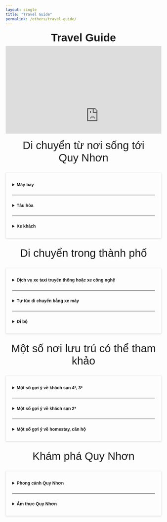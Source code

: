 ```yaml
---
layout: single
title: "Travel Guide"
permalink: /others/travel-guide/
---
```


<style>
  .home-container {
    text-align: center;
    font-family: sans-serif;
  }
  .main-heading {
    font-size: 2.5em;
    text-align: center;
    margin-top: 0.5em;
    margin-bottom: 0.2em;
  }
  .sub-heading {
    font-size: 1.2em;
    margin-bottom: 0.5em;
  }
  .date-location {
    margin-bottom: 1.5em;
  }
  .nav-button {
    display: inline-block;
    padding: 10px 20px;
    margin: 0 10px 20px 10px;
    background-color: #007bff;
    color: white;
    text-decoration: none;
    border-radius: 5px;
    border: none;
    cursor: pointer;
    font-size: 1em;
  }
  .nav-button:hover {
    background-color: #0056b3;
  }
  .home-image {
    max-width: 100%;
    height: auto;
    border-radius: 8px;
    margin-bottom: 2em;
  }
  .section {
    margin: 2em 0;
    text-align: justify;
  }
  .section img {
     max-width: 100%;
     height: auto;
     border-radius: 8px;
  }
  .section-button {
     margin-top: 1em;
  }
  .section ul {
     list-style-position: inside;
     text-align: justify;
     margin-bottom: 1.5em;
  }
  .section li {
     margin-bottom: 0.75em;
  }
  .numbered-list {
     list-style: none;          /* Remove default numbering */
     counter-reset: my-counter; /* Initialize a counter */
}
.numbered-list li::before {
     counter-increment: my-counter; /* Increment the counter for each list item */
     content: "(" counter(my-counter) ") "; /* Display the counter with parentheses */
     margin-right: 5px;      /* Add some space after the number */
     margin-bottom: 1.5em
}
.faq-container {
  max-width: 800px;
  margin: 20px auto;
  border: 1px solid #eee;
  padding: 20px;
  box-shadow: 0 2px 5px rgba(0,0,0,0.1);
}
.faq-item {
  margin-bottom: 15px;
  border-bottom: 1px solid #534c4cff;
  padding-bottom: 15px;
}
.faq-item:last-child {
  border-bottom: none; /* No border for the last item */
  margin-bottom: 0;
  padding-bottom: 0;
}
.faq-question {
  font-weight: bold;
  cursor: pointer;
  padding: 10px 0;
  justify-content: space-between; 
  align-items: center;
}
</style>

<div class="home-container">
    <h1 class = "main-heading" >
        Travel Guide
    </h1>
    <div style="position: relative; padding-bottom: 56.25%; height: 0; overflow: hidden; max-width: 100%;">
        <iframe 
            src="https://www.google.com/maps/embed?pb=!1m14!1m8!1m3!1d484.5059643015057!2d109.21566500000002!3d13.71556!3m2!1i1024!2i768!4f13.1!3m3!1m2!1s0x316f6d421ecd6d29%3A0xaba16b6ad64aec7e!2sInternational%20Centre%20for%20Interdisciplinary%20Science%20and%20Education!5e0!3m2!1sen!2sus!4v1752403746017!5m2!1sen!2sus" 
            width="600" 
            height="450" 
            style="border:0;" 
            allowfullscreen="" 
            loading="lazy" referrerpolicy="no-referrer-when-downgrade">
        </iframe>
    </div>
    <div class = "main-heading">
        Di chuyển từ nơi sống tới <br> Quy Nhơn
    </div>
    <div class = "section">
    <div class="faq-container">
        <details class="faq-item">
            <summary class="faq-question">
                Máy bay
            </summary>
            <div class="faq-answer">
                <p>
                    Tại Quy Nhơn có sân bay Phù Cát – phục vụ 3 đường nội địa nối Quy Nhơn với Hà Nội, Hải Phòng, và TP. Hồ Chí Minh (HCM) của 4 hãng hàng không Vietnam Airlines, VietJet Air, Bamboo Airways và Vietravel Airlines.
                </p>
                <p>
                    Các chuyến bay từ Hải Phòng và Hà Nội đến Quy Nhơn kéo dài khoảng 90 phút, từ TP. HCM đến Quy Nhơn khoảng 60 phút.
                </p>
                <p>
                    Từ sân bay, bạn có thể đón xe bus vào trung tâm thành phố. Xe bus đứng đón trước cửa sân bay và trả người tại số 1 Nguyễn Tất Thành. Giá vé: 60.000 VND/người. (lưu ý đôi khi xe bus sẽ không đón các chuyến của Bamboo hay Viettravel do ít người, các bạn có thể đợi đến đợt hạ cách tiếp theo xe sẽ tới để ghép khách)
                </p>
                <p>
                    Ngoài ra bạn cũng có thể đón taxi trực tiếp từ sân bay về thành phố, giá taxi sân bay dao động từ 180.000 – 250.000 đã bao gồm cả thuế phí.
                </p>
            </div>
        </details>
        <details class="faq-item">
            <summary class="faq-question">
                Tàu hỏa
            </summary>
            <div class="faq-answer">
                <p>
                    Tại Quy Nhơn có 2 ga tàu hỏa là ga Diêu Trì và ga Quy Nhơn:
                    <ul>
                        <li>Ga Diêu Trì: cách trung tâm thành phố Quy Nhơn khoảng 15km, điểm đến cho các tàu SE (từ cả 2 đầu TP. HCM và Hà Nội).
                        </li>
                        <li> Ga Quy Nhơn: Nằm ở trung tâm thành phố Quy Nhơn, điểm đến cho tàu địa phương SQN (tuyến Sài Gòn – Quy Nhơn).</li>
                    </ul>
                    Đừng quên mang thẻ học sinh/sinh viên để được hưởng giá ưu đãi. Bạn có thể tham khảo giá vé tại  các trang <a href ="https://dsvn.vn/#/"><u>https://dsvn.vn/</u></a>.<br>
                    Từ ga Diêu Trì có trạm xe bus cách 2km với xe T2 và T12 có thể đưa vào trung tâm thành phố hoặc lên ICISE. Dịch vụ xe công nghệ (Grab, Xanh SM) hoặc xe truyền thống cũng khá phổ biến để có thể đi vào trung tâm.
                </p>
            </div>
        </details>
        <details class="faq-item">
            <summary class="faq-question">
                Xe khách
            </summary>
            <div class="faq-answer">
                <p>
                    Bến xe khách Quy Nhơn nằm tại trung tâm thành phố trên đường Tây Sơn, Ghềnh Ráng, Quy Nhơn.<br>Bạn có thể tra thông tin giá vé xe khách liên tỉnh từ nơi bạn ở đến Quy Nhơn tại <a href = "https://vexere.com/"><u>https://vexere.com</u></a>.
                </p>
            </div>
        </details>
    </div>
    </div>
    <div class = "main-heading">
        Di chuyển trong thành phố
    </div>
    <div class = "section">
    <div class="faq-container">
        <details class="faq-item">
            <summary class="faq-question">
                Dịch vụ xe taxi truyền thống hoặc xe công nghệ
            </summary>
            <div class="faq-answer">
                <p>
                    Ở Quy Nhơn có một số hãng xe taxi uy tín và phổ biến có thể liên hệ: Taxi Mai Linh (0256) 379 7979; Taxi Lado (0256) 366 6777; Taxi Sun (0256) 368 6868.
                </p>
                <p>
                    Ngoài ra còn có hai dịch vụ xe công nghệ hoạt động là Grab và TravelQ (<a href = "https://apps.apple.com/us/app/travelq/id6464562194"><u>iOS</u></a> và <a href = "https://play.google.com/store/apps/details?id=vn.holitech.quy_nhon_travel_guide&pli=1"><u>Android</u></a>). Grab bike và TravelQ là hình thức khá phổ biến và hợp lý để di chuyển nếu ít người, ngược lại Grab car thường có phí dịch vụ cao hơn tương đối so với taxi truyền thống, bạn có thể cân nhắc trước khi sử dụng.
                </p>
            </div>
        </details>
        <details class="faq-item">
            <summary class="faq-question">
                Tự túc di chuyển bằng xe máy
            </summary>
            <div class="faq-answer">
                <p>
                    Nếu bạn muốn tự túc di chuyển quãng đường dài trong ngày, thuê xe máy là một lựa chọn rất kinh tế và thoải mái.
                </p>
                <p>
                   Chi phí thuê xe số là 100.000 – 120.000 VND/ngày, xe ga là 120.000 – 150.000 VND/ngày. Tại các khách sạn thường liên kết với dịch vụ thuê xe nên bạn có thể liên hệ với lễ tân nếu có nhu cầu, chú ý hỏi trước chi phí để không bị khống giá quá nhiều.
                </p>
            </div>
        </details>
        <details class="faq-item">
            <summary class="faq-question">
                Đi bộ
            </summary>
            <div class="faq-answer">
                <p>
                    Quy Nhơn là một thành phố nhỏ nhắn xinh đẹp với đường bờ biển dài tít tắp ngay giữa trung tâm và các con phố nhộn nhịp nối tiếp nhau. Việc đi bộ hòa vào dòng người tấp nập, tận hưởng gió biển, đôi khi dừng lại và tấp vào một quán ăn vặt vỉa hè nào đó cũng là một phương thức rất thú vị để di chuyển trong Quy Nhơn.
                </p>
            </div>
        </details>
    </div>
    </div>
    <div class = "main-heading">
        Một số nơi lưu trú có thể tham khảo
    </div>
    <div class = "section">
    <div class="faq-container">
        <details class="faq-item">
            <summary class="faq-question">
                Một số gợi ý về khách sạn 4*, 3*
            </summary>
            <div class="faq-answer">
                <p>
                    1.1. <a href = "https://www.google.com/maps/place/Seagull+Hotel/@13.7564564,109.2185922,17z/data=!3m1!4b1!4m9!3m8!1s0x316f6c8bfa215013:0x32843a68840876c6!5m2!4m1!1i2!8m2!3d13.7564564!4d109.2185922!16s%2Fg%2F1tfthps7?entry=ttu&g_ep=EgoyMDI1MDcwOS4wIKXMDSoASAFQAw%3D%3D"><u>Seagull Hotel An Dương Vương</u></a> <br>
                    Địa chỉ: 489 AN Dương Vương, Nguyễn Văn Cừ, Quy Nhơn, Bình Định <br>
                    SĐT: 0256 3846 377 <br>
                    Giá phòng đôi trung bình: 600.000 – 1.200.000 VND/phòng/đêm <br>
                    Thông tin: Với hơn 5 năm là đối tác của ICISE, Khách sạn Hải u An Dương Vương đã có kinh nghiệm đón tiếp và hỗ trợ cho hàng nghìn khách quốc tế và nội địa tham gia hội thảo tại ICISE. Không chỉ có vị trí ngay sát bờ biển, khách sạn còn cung cấp rất nhiều dịch vụ tiện ích đi kèm như buffee bữa sáng, bể bơi trong nhà, hỗ trợ đặt gọi xe.
                </p>
                <p>
                    1.2. <a href = "https://www.google.com/maps/place/ANYA+HOTEL+QUY+NH%C6%A0N+(C%C3%B4ng+Ty+C%E1%BB%95+ph%E1%BA%A7n+%C4%90%E1%BA%A7u+T%C6%B0+Ph%C3%A1t+Tri%E1%BB%83n+Du+L%E1%BB%8Bch+-+D%E1%BB%8Bch+V%E1%BB%A5+Quy+Nh%C6%A1n)/@13.7545506,109.2147852,19z/data=!4m9!3m8!1s0x316f6d2728640697:0x871f57c9517affb5!5m2!4m1!1i2!8m2!3d13.7543871!4d109.2150341!16s%2Fg%2F11h0mj10lh?entry=ttu&g_ep=EgoyMDI1MDcwOS4wIKXMDSoASAFQAw%3D%3D"><u>Anya Hotel Quy Nhơn</u></a> <br>
                    Địa chỉ: 3 Nguyễn Trung Tín, Nguyễn Văn Cừ, Quy Nhơn, Bình Định <br>
                    SĐT: 0256 2220 779 <br>
                    Giá phòng đôi trung bình: 800.000 – 1.200.000 VND/phòng/đêm <br>
                    Thông tin: Là một trong những khách sạn được rất nhiều du khách quốc tế lựa chọn khi tham gia các hội thảo tại ICISE, Anya Hotel nhận được rất nhiều đánh giá tốt về cả chất lượng và quy cách hoạt động. 
                </p>
                <p>
                    1.3. <a href = "https://www.google.com/maps/place/H%E1%BA%A3i+%C3%82u+Bi%C3%AAn+C%C6%B0%C6%A1ng/@13.763751,109.2119764,17z/data=!3m1!4b1!4m10!3m9!1s0x316f6c94b26e0da5:0x299e543d8f0dd31e!5m3!1s2024-05-04!4m1!1i2!8m2!3d13.7637458!4d109.2168473!16s%2Fg%2F11jf5bln6f?entry=ttu"><u>Seagull Hotel Biên Cương</u></a> <br>
                    Địa chỉ: 8 Biên Cương, Ngô Mây, Quy Nhơn, Bình Định.<br>
                    SĐT: 0963 960 949<br>
                    Giá phòng đôi trung bình: 400.000 – 1.000.000 VND/phòng/đêm.<br>
                    Thông tin: Nằm ngay sát con phố Ngô Mây sầm uất, Khách sạn Hải Âu Biên Cương rất phù hợp cho những khách muốn hòa mình vào sự năng động của thành phố du lịch buổi đêm. Là cùng một chuỗi của Hải Âu An Dương Vương nên khách sạn rất chuyên nghiệp và kinh nghiệm khi đón tiếp khách tham gia hội thảo tại ICISE.
                </p>
                <p>
                    1.4. <a href = "https://www.google.com/maps/place/M%C6%B0%E1%BB%9Dng+Thanh+Quy+Nhon+Hotel/@13.7720769,109.2388619,17z/data=!3m1!4b1!4m9!3m8!1s0x316f6c63250775a7:0xa880a4e3e56c7806!5m2!4m1!1i2!8m2!3d13.7720769!4d109.2388619!16s%2Fg%2F12hkbf13m?entry=ttu&g_ep=EgoyMDI1MDcwOS4wIKXMDSoASAFQAw%3D%3D"><u>Muong Thanh Quy Nhon Hotel</u></a> <br>
                    Địa chỉ: 02 Nguyễn Huệ, Lê Lợi, Quy Nhơn, Bình Định.<br>
                    SĐT: 0256 3892 666<br>
                    Giá phòng đôi trung bình: 800.000 – 1.200.000 VND/phòng/đêm<br>
                    Thông tin: Là một khách sạn với lịch sử lâu đời nhưng mang phong cách và nội thất vẫn sang trọng và hiện đại. Mường Thanh luôn được đánh giá là một trong những khách sạn với dịch vụ nhiệt tình và chu đáo, với vị trí nằm gần đỉnh mũi của thành phố tạo cho khách sạn một phong cách rất riêng biệt, độc đáo.
                </p>
            </div>
        </details>
        <details class="faq-item">
            <summary class="faq-question">
                Một số gợi ý về khách sạn 2*
            </summary>
            <div class="faq-answer">
                <p>
                    2.1. <a href = "https://www.google.com/maps/place/Kh%C3%A1ch+S%E1%BA%A1n+Lucien+Hotel+Quy+Nh%C6%A1n/@13.7751132,109.2327182,17z/data=!3m1!4b1!4m9!3m8!1s0x316f6d36b9748ac9:0xad32d16157e51095!5m2!4m1!1i2!8m2!3d13.7751132!4d109.2327182!16s%2Fg%2F11tctclq3j?entry=ttu&g_ep=EgoyMDI1MDcwOS4wIKXMDSoASAFQAw%3D%3D"><u>Lucien Hotel</u></a> <br>
                    Địa chỉ: 223 Trần Hưng Đạo, Lê Lợi, Quy Nhơn, Bình Định<br>
                    SĐT: 0256 3585 559<br>
                    Giá phòng đôi trung bình: 350.000 – 500.000 VND/phòng/đêm<br>
                    Thông tin: Lucien có vị trí rất đắc địa cho du khách đam mê khám phá đặc sản khi nằm giữa trung tâm thành phố, gần với hai khu phố ẩm thực và chợ đêm nổi tiếng tại Quy Nhơn. Là một khách sạn nhỏ nhưng được xây theo phong cách khá hiện đại và tối giản với đầy đủ các dịch vụ cần thiết.
                </p>
                <p>
                   2.2. <a href = "https://www.google.com/maps/place/King+Hotel+Quy+Nhon/@13.7449092,109.2074453,17z/data=!3m1!4b1!4m10!3m9!1s0x316f6ce0867c2357:0xdf5c0e48aad6714e!5m3!1s2024-05-04!4m1!1i2!8m2!3d13.744904!4d109.2123162!16s%2Fg%2F11g7z44v5m?entry=ttu"><u>King Hotel</u></a> <br>
                   Địa chỉ: 68 Hàn Mặc Tử, Ghềnh Ráng, Quy Nhơn, Bình Định<br>
                   SDT: 0919 006 644<br>
                   Giá phòng đôi trung bình: 300.000 – 600.000 VND/phòng/đêm<br>
                   Thông tin: Tọa lạc cạnh con dốc Hàn Mặc Tử – con đường đèo thơ mộng để đi tới trung tâm ICISE, King Hotel là một khách sạn được rất nhiều người yêu thiên nhiên núi rừng Quy Nhơn chọn lựa. 
                </p>
                <p>
                   2.3. <a href = "https://www.google.com/maps/place/Phuong+Dong+Hotel/@13.7614761,109.2164672,17z/data=!3m1!4b1!4m10!3m9!1s0x316f6cec9306fc17:0xb1b00594196338c3!5m3!1s2024-05-04!4m1!1i2!8m2!3d13.7614709!4d109.2190421!16s%2Fg%2F11g0mv83_k?entry=ttu"><u>Phuong Dong Hotel and Apartment</u></a> <br>
                   Địa chỉ: 21 Ngô Mây, Nguyễn Văn Cừ, Quy Nhơn, Bình Định.<br>
                   SDT: 0256 3747 767<br>
                   Giá phòng đôi trung bình: 300.000 – 500.000 VND/phòng/đêm<br>
                   Thông tin: Nằm ngay gần quảng trường thành phố và bãi biển Quy Nhơn, khách sạn Phương Đông là một lựa chọn tốt với chi phí rất phù hợp.
                </p>
                <p>
                   2.4. <a href = "https://www.google.com/maps/place/Kh%C3%A1ch+S%E1%BA%A1n+Quy+Nh%C6%A1n+G%E1%BA%A7n+Bi%E1%BB%83n+-+Kh%C3%A1ch+s%E1%BA%A1n+Mira+Eco/@13.7531886,109.1964321,15z/data=!4m11!3m10!1s0x316fc568063c396b:0xbd5c9afd383c4553!5m3!1s2024-05-04!4m1!1i2!8m2!3d13.7531886!4d109.2154865!15sCg5NaXJhIEVjbyBIb3RlbJIBBWhvdGVs4AEA!16s%2Fg%2F11n7hqmj69?coh=210790&entry=tts"><u>Mira Eco Hotel</u></a> <br>
                   Địa chỉ: 24 Nguyễn Như Đỗ, Nguyễn Văn Cừ, Quy Nhơn, Bình Định<br>
                   SDT: 0978 160 017<br>
                   Giá phòng đôi trung bình: 250.000 – 400.000 VND/phòng/đêm<br>
                   Thông tin: Nằm gần ngã ba Nguyễn Như Đỗ và An Dương Vương, Mira Eco là một khách sạn tuy nhỏ nhưng rất đặc biệt khi phát triển theo hướng thân thiện với môi trường với rất nhiều dịch vụ độc lạ như trải nghiệm đồ ăn hữu cơ, dịch vụ dưỡng sinh, hồ bơi thiên nhiên. 
                </p>
                <p>
                   2.5. <a href = "https://maps.app.goo.gl/fvuhQs5ao76nYydK6"><u>Quy Nhon Center Hotel</u></a> <br>
                   Địa chỉ: 51 Hoàng Diệu, Trần Phú, Quy Nhơn, Bình Định<br>
                   SDT: 0799 990 907<br>
                   Giá phòng đôi trung bình: 150.000 – 500.000 VND/phòng/đêm<br>
                   Thông tin: Đúng như tên gọi khi tọa lạc tại trung tâm của thành phố, khách sạn rất gần với những cửa hàng rong vỉa hè và các di tích lịch sử.  
                </p>
            </div>
        </details>
        <details class="faq-item">
            <summary class="faq-question">
                Một số gợi ý về homestay, căn hộ
            </summary>
            <div class="faq-answer">
                <p>
                    3.1. <a href = "https://www.google.com/maps/place/FLC+Sea+Tower+Quy+Nhon/@13.7552816,109.2121702,17z/data=!3m1!4b1!4m10!3m9!1s0x316f6dafeacf1b2d:0x44419bc61b11ff99!5m3!1s2024-05-04!4m1!1i2!8m2!3d13.7552764!4d109.2147451!16s%2Fg%2F11y1kj2s88?entry=ttu"><u>FLC Sea Tower Quy Nhon</u></a> <br>
                    Địa chỉ: 44 Võ Thị Yến, Nguyễn Văn Cừ, Quy Nhơn, Bình Định<br>
                    SDT: 0985 004 513<br>
                    Giá căn hộ trung bình: 500.000 – 1.000.000 VND/căn hộ/đêm<br>
                    Thông tin: Không chỉ có một vị trí rất đắc địa nằm cạnh biển và núi, FLC Sea Tower nổi tiếng với độ hiện đại, tiện nghi của các căn hộ. Đây sẽ là một lựa chọn tuyệt vời cho các nhóm đông người từ 4-6 khách khi có thể thuê cả một căn hộ 2-3 phòng với chất lượng tuyệt vời và giá cả vô cùng hợp lý.
                </p>
                <p>
                    3.2. <a href = "https://www.google.com/maps/place/VV+House+Homestay+Quy+Nhon/@13.76686,109.2179486,17z/data=!3m1!4b1!4m10!3m9!1s0x316f6ddb98c9652b:0x418ffe8c3c2bd024!5m3!1s2024-05-04!4m1!1i2!8m2!3d13.7668548!4d109.2205235!16s%2Fg%2F11t5yxgk49?entry=ttu"><u>VV House Homestay Quy Nhon</u></a> <br>
                    Địa chỉ: 41 Nguyễn Tư, Lý Thường Kiệt, Quy Nhơn, Bình Định<br>
                    SDT: 0369 423 723<br>
                    Giá phòng trung bình: 350.000 – 600.000 VND/phòng/đêm<br>
                    Thông tin: Một khu homestay với nhiều mức giá và thiết kế phòng có thể chọn lựa. Thiết kế phòng được đánh giá cao về độ xinh xắn, gọn gàng, đặc biệt mang hơi hướng phong cách tối giản Minimalism của Nhật Bản.
                </p>
            </div>
        </details>
    </div>
    </div>
    <div class = "main-heading">
        Khám phá Quy Nhơn
    </div>
    <div class = "section">
    <div class="faq-container">
        <details class="faq-item">
            <summary class="faq-question">
                Phong cảnh Quy Nhơn
            </summary>
            <div class="faq-answer">
                <p>
                    Bên cạnh những giây phút học tập căng thẳng, các bạn có thể dành chút thời gian dạo quanh dọc đường bờ biển để cảm nhận cả sự nhộn nhịp của thành phố lẫn trong sự ôn hòa của gió biển nhé!
                </p>
                <p>
                    Nếu bạn là người yêu thích thiên nhiên, việc dành chút thời gian mỗi sáng sớm để đi dạo quanh khu Ghềnh Ráng Tiên Sa, hay trekking leo núi Hàm Lợn hoặc núi Xuân Vân cũng là một lựa chọn rất tuyệt vời để có thể tận hưởng khung cảnh của thành phố.
                </p>
                <p>
                    Bên cạnh đó, Quy Nhơn cũng nổi tiếng với một vài địa điểm du lịch như:<br>
                    – Trung tâm Khám phá Khoa học<br>
                    – Khu du lịch Kỳ Co – Eo Gió, làng chài Nhơn Lý<br>
                    – Hòn Khô, làng chài Nhơn Hải.
                </p>
            </div>
        </details>
        <details class="faq-item">
            <summary class="faq-question">
                Ẩm thực Quy Nhơn
            </summary>
            <div class="faq-answer">
                <p>
                    Một số đặc sản Quy Nhơn nên thử:<br>
                    – Bánh hỏi cháo lòng<br>
                    – Bánh xèo tôm nhảy<br>
                    – Bánh căn nước cá<br>
                    – Bánh mì Lagu<br>
                    – Gà chỉ Quy Hòa<br>
                </p>
            </div>  
        </details>
    </div>
    </div>
</div>